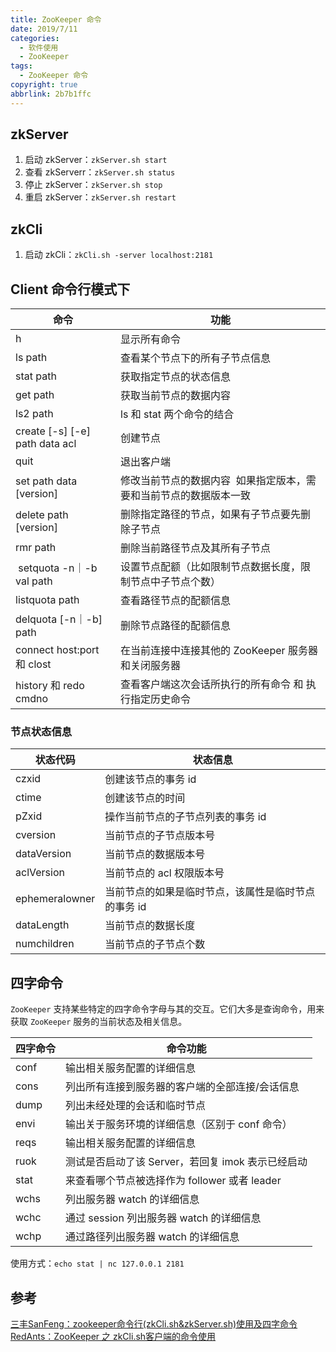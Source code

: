 ```yaml
---
title: ZooKeeper 命令
date: 2019/7/11
categories:
  - 软件使用
  - ZooKeeper
tags:
  - ZooKeeper 命令
copyright: true
abbrlink: 2b7b1ffc
---
```


## zkServer

1. 启动 zkServer：`zkServer.sh start`
2. 查看 zkServerr：`zkServer.sh status`
3. 停止 zkServer：`zkServer.sh stop`
4. 重启 zkServer：`zkServer.sh restart`

## zkCli

1. 启动 zkCli：`zkCli.sh -server localhost:2181`

## Client 命令行模式下


| 命令 | 功能 |
| --- | --- |
| h | 显示所有命令 |
| ls path | 查看某个节点下的所有子节点信息 |
| stat path | 获取指定节点的状态信息|
| get path | 获取当前节点的数据内容 |
| ls2 path | ls 和 stat 两个命令的结合 |
| create [-s] [-e] path data acl | 创建节点 |
| quit | 退出客户端 |
| set path data [version] | 修改当前节点的数据内容  如果指定版本，需要和当前节点的数据版本一致 |
| delete path [version] | 删除指定路径的节点，如果有子节点要先删除子节点 |
| rmr path  | 删除当前路径节点及其所有子节点 |
|  setquota -n｜-b val path | 设置节点配额（比如限制节点数据长度，限制节点中子节点个数）|
| listquota path | 查看路径节点的配额信息 |
| delquota [-n｜-b] path  | 删除节点路径的配额信息 |
| connect host:port 和 clost | 在当前连接中连接其他的 ZooKeeper 服务器和关闭服务器 |
| history 和 redo cmdno | 查看客户端这次会话所执行的所有命令 和 执行指定历史命令 |

### 节点状态信息

| 状态代码 | 状态信息  |
| --- | --- |
| czxid | 创建该节点的事务 id |
| ctime | 创建该节点的时间 |
| pZxid | 操作当前节点的子节点列表的事务 id |
| cversion | 当前节点的子节点版本号 |
| dataVersion | 当前节点的数据版本号 |
| aclVersion | 当前节点的 acl 权限版本号 |
| ephemeralowner | 当前节点的如果是临时节点，该属性是临时节点的事务 id |
| dataLength | 当前节点的数据长度 |
| numchildren | 当前节点的子节点个数 |


## 四字命令

`ZooKeeper` 支持某些特定的四字命令字母与其的交互。它们大多是查询命令，用来获取 `ZooKeeper` 服务的当前状态及相关信息。


| 四字命令 | 命令功能 |
| --- | --- |
| conf | 输出相关服务配置的详细信息 |
| cons | 列出所有连接到服务器的客户端的全部连接/会话信息 |
| dump | 列出未经处理的会话和临时节点 |
| envi | 输出关于服务环境的详细信息（区别于 conf 命令） |
| reqs | 输出相关服务配置的详细信息 |
| ruok | 测试是否启动了该 Server，若回复 imok 表示已经启动 |
| stat | 来查看哪个节点被选择作为 follower 或者 leader |
| wchs | 列出服务器 watch 的详细信息 |
| wchc | 通过 session 列出服务器 watch 的详细信息 |
| wchp | 通过路径列出服务器 watch 的详细信息 |

使用方式：`echo stat | nc 127.0.0.1 2181`

## 参考

[三丰SanFeng：zookeeper命令行(zkCli.sh&zkServer.sh)使用及四字命令][1]
[RedAnts：ZooKeeper 之 zkCli.sh客户端的命令使用][2]

[1]: https://www.cnblogs.com/linuxbug/p/4840135.html
[2]: https://www.cnblogs.com/chengxuyuanzhilu/p/6698059.html